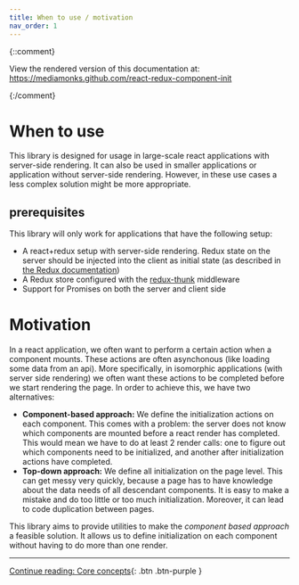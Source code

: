 ```yaml
---
title: When to use / motivation
nav_order: 1
---
```

{::comment}


View the rendered version of this documentation at:
https://mediamonks.github.com/react-redux-component-init



{:/comment}
# When to use
This library is designed for usage in large-scale react applications with server-side rendering. It
can also be used in smaller applications or application without server-side rendering. However, in
these use cases a less complex solution might be more appropriate.

## prerequisites
This library will only work for applications that have the following setup:
 - A react+redux setup with server-side rendering. Redux state on the server should be injected
 into the client as initial state
 (as described in [the Redux documentation](http://redux.js.org/docs/recipes/ServerRendering.html))
 - A Redux store configured with the [redux-thunk](https://github.com/gaearon/redux-thunk) middleware
 - Support for Promises on both the server and client side

# Motivation
In a react application, we often want to perform a certain action when a component mounts. These
actions are often asynchonous (like loading some data from an api). More specifically, in
isomorphic applications (with server side rendering) we often want these actions to be completed
before we start rendering the page. In order to achieve this, we have two alternatives:
 - **Component-based approach:** We define the initialization actions on each component. This comes
 with a problem: the server does not know which components are mounted before a react render has
 completed. This would mean we have to do at least 2 render calls: one to figure out which
 components need to be initialized, and another after initialization actions have completed.
 - **Top-down approach:** We define all initialization on the page level. This can get messy very
 quickly, because a page has to have knowledge about the data needs of all descendant components.
 It is easy to make a mistake and do too little or too much initialization. Moreover, it can lead
 to code duplication between pages.

This library aims to provide utilities to make the *component based approach* a feasible solution.
It allows us to define initialization on each component without having to do more than one render.

---

[Continue reading: Core concepts](./core-concepts.md){: .btn .btn-purple }

